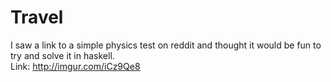 Travel
======

I saw a link to a simple physics test on reddit and thought it would be fun to try and solve it in haskell.  
Link: http://imgur.com/iCz9Qe8

